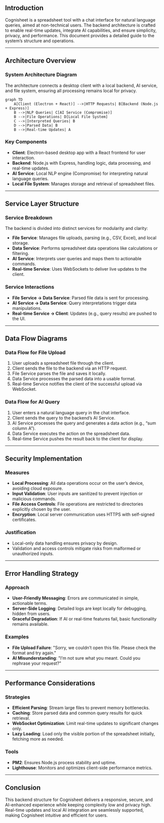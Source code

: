 ## Introduction

Cognisheet is a spreadsheet tool with a chat interface for natural language queries, aimed at non-technical users. The backend architecture is crafted to enable real-time updates, integrate AI capabilities, and ensure simplicity, privacy, and performance. This document provides a detailed guide to the system’s structure and operations.

---

## Architecture Overview

### System Architecture Diagram

The architecture connects a desktop client with a local backend, AI service, and file system, ensuring all processing remains local for privacy.

```mermaid
graph TD
    A[Client (Electron + React)] -->|HTTP Requests| B[Backend (Node.js + Express)]
    B -->|NLP Queries| C[AI Service (Compromise)]
    B -->|File Operations| D[Local File System]
    C -->|Interpreted Queries| B
    D -->|Parsed Data| B
    B -->|Real-time Updates| A

```

### Key Components

- **Client**: Electron-based desktop app with a React frontend for user interaction.
- **Backend**: Node.js with Express, handling logic, data processing, and real-time updates.
- **AI Service**: Local NLP engine (Compromise) for interpreting natural language queries.
- **Local File System**: Manages storage and retrieval of spreadsheet files.

---

## Service Layer Structure

### Service Breakdown

The backend is divided into distinct services for modularity and clarity:

- **File Service**: Manages file uploads, parsing (e.g., CSV, Excel), and local storage.
- **Data Service**: Performs spreadsheet data operations like calculations or filtering.
- **AI Service**: Interprets user queries and maps them to actionable commands.
- **Real-time Service**: Uses WebSockets to deliver live updates to the client.

### Service Interactions

- **File Service → Data Service**: Parsed file data is sent for processing.
- **AI Service → Data Service**: Query interpretations trigger data manipulations.
- **Real-time Service → Client**: Updates (e.g., query results) are pushed to the UI.

---

## Data Flow Diagrams

### Data Flow for File Upload

1. User uploads a spreadsheet file through the client.
2. Client sends the file to the backend via an HTTP request.
3. File Service parses the file and saves it locally.
4. Data Service processes the parsed data into a usable format.
5. Real-time Service notifies the client of the successful upload via WebSocket.

### Data Flow for AI Query

1. User enters a natural language query in the chat interface.
2. Client sends the query to the backend’s AI Service.
3. AI Service processes the query and generates a data action (e.g., “sum column A”).
4. Data Service executes the action on the spreadsheet data.
5. Real-time Service pushes the result back to the client for display.

---

## Security Implementation

### Measures

- **Local Processing**: All data operations occur on the user’s device, avoiding cloud exposure.
- **Input Validation**: User inputs are sanitized to prevent injection or malicious commands.
- **File Access Controls**: File operations are restricted to directories explicitly chosen by the user.
- **Encryption**: Local server communication uses HTTPS with self-signed certificates.

### Justification

- Local-only data handling ensures privacy by design.
- Validation and access controls mitigate risks from malformed or unauthorized inputs.

---

## Error Handling Strategy

### Approach

- **User-Friendly Messaging**: Errors are communicated in simple, actionable terms.
- **Server-Side Logging**: Detailed logs are kept locally for debugging, hidden from users.
- **Graceful Degradation**: If AI or real-time features fail, basic functionality remains available.

### Examples

- **File Upload Failure**: "Sorry, we couldn’t open this file. Please check the format and try again."
- **AI Misunderstanding**: "I’m not sure what you meant. Could you rephrase your request?"

---

## Performance Considerations

### Strategies

- **Efficient Parsing**: Stream large files to prevent memory bottlenecks.
- **Caching**: Store parsed data and common query results for quick retrieval.
- **WebSocket Optimization**: Limit real-time updates to significant changes only.
- **Lazy Loading**: Load only the visible portion of the spreadsheet initially, fetching more as needed.

### Tools

- **PM2**: Ensures Node.js process stability and uptime.
- **Lighthouse**: Monitors and optimizes client-side performance metrics.

---

## Conclusion

This backend structure for Cognisheet delivers a responsive, secure, and AI-enhanced experience while keeping complexity low and privacy high. Real-time updates and local AI integration are seamlessly supported, making Cognisheet intuitive and efficient for users.
